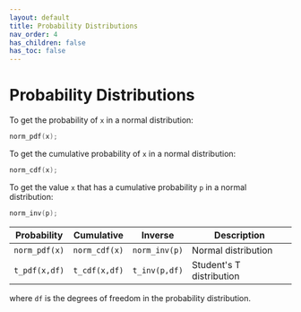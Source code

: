 ```yaml
---
layout: default
title: Probability Distributions
nav_order: 4
has_children: false
has_toc: false
---
```

# Probability Distributions

To get the probability of `x` in a normal distribution:

```cpp
norm_pdf(x);
```

To get the cumulative probability of `x` in a normal distribution:

```cpp
norm_cdf(x);
```

To get the value `x` that has a cumulative probability `p` in a normal distribution:

```cpp
norm_inv(p);
```

| Probability   | Cumulative    | Inverse       | Description              |
| ------------- | ------------- | ------------- | ------------------------ |
| `norm_pdf(x)` | `norm_cdf(x)` | `norm_inv(p)` | Normal distribution      |
| `t_pdf(x,df)` | `t_cdf(x,df)` | `t_inv(p,df)` | Student's T distribution |

where `df` is the degrees of freedom in the probability distribution.




<!-- Generated with mdsplit: https://github.com/alandefreitas/mdsplit -->
